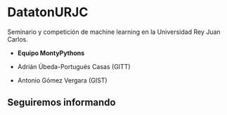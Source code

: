 # DatatonURJC
Seminario y competición de machine learning en la Universidad Rey Juan Carlos.

* __Equipo MontyPythons__

 * Adrián Úbeda-Portugués Casas (GITT)
 * Antonio Gómez Vergara (GIST)

## Seguiremos informando
